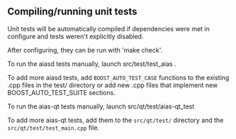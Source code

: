 Compiling/running unit tests
------------------------------------

Unit tests will be automatically compiled if dependencies were met in configure
and tests weren't explicitly disabled.

After configuring, they can be run with 'make check'.

To run the aiasd tests manually, launch src/test/test_aias .

To add more aiasd tests, add `BOOST_AUTO_TEST_CASE` functions to the existing
.cpp files in the test/ directory or add new .cpp files that
implement new BOOST_AUTO_TEST_SUITE sections.

To run the aias-qt tests manually, launch src/qt/test/aias-qt_test

To add more aias-qt tests, add them to the `src/qt/test/` directory and
the `src/qt/test/test_main.cpp` file.
